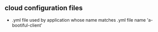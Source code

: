 ## cloud configuration files

* .yml file used by application whose name matches .yml file name 'a-bootiful-client'